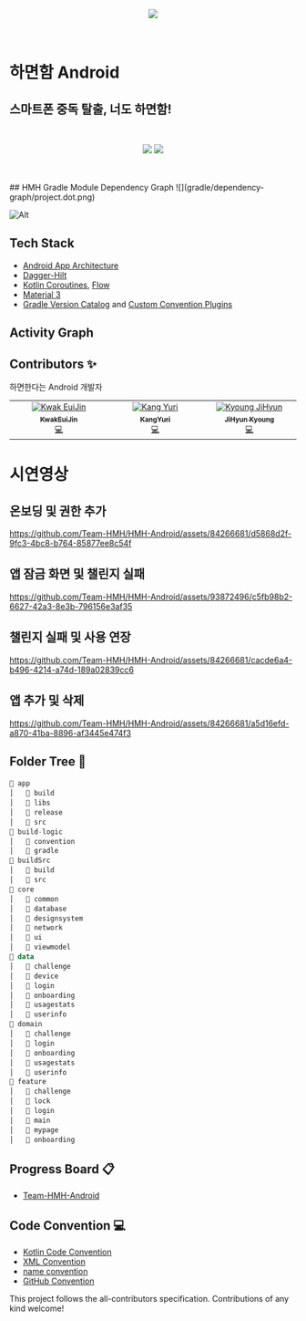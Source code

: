 <div align="center">
  <p align="center">
      <img src="https://github.com/Team-HMH/HMH-Android/assets/84266681/68a431ad-013d-4712-b9d5-ca483211a8cd"/>
  </p>
  <br />
</div>

# 하면함 Android 
## 스마트폰 중독 탈출, 너도 하면함!
<br/>
<div align="center">
  <p align="center">
    <img src="https://img.shields.io/badge/Kotlin-1.9.20-7F52FF?style=for-the-badge&logo=Kotlin&logoColor=white"/>
<!-- ALL-CONTRIBUTORS-BADGE:START - Do not remove or modify this section -->
<img src="https://img.shields.io/badge/all_contributors-3-orange.svg?style=for-the-badge"/>
<!-- ALL-CONTRIBUTORS-BADGE:END -->
  </p>
  <br />
</div>

<br/>
## HMH Gradle Module Dependency Graph
![](gradle/dependency-graph/project.dot.png)

![Alt](https://repobeats.axiom.co/api/embed/d2c401ae723c367a03ed9fb81ea6e6e7cfbee2ea.svg "Repobeats analytics image")


<h2>Tech Stack</h2>

- [Android App Architecture](https://developer.android.com/topic/architecture)
- [Dagger-Hilt](https://developer.android.com/training/dependency-injection/hilt-android)
- [Kotlin Coroutines](https://kotlinlang.org/docs/coroutines-overview.html), [Flow](https://kotlinlang.org/docs/flow.html)
- [Material 3](https://m3.material.io/)
- [Gradle Version Catalog](https://docs.gradle.org/current/userguide/platforms.html)
  and [Custom Convention Plugins](https://docs.gradle.org/current/samples/sample_convention_plugins.html)

<h2>Activity Graph</h2>

## Contributors ✨

하면한다는 Android 개발자

<!-- ALL-CONTRIBUTORS-LIST:START - Do not remove or modify this section -->
<!-- prettier-ignore-start -->
<!-- markdownlint-disable -->
<table align="center">
  <tbody>
    <tr>
      <td align="center" valign="top" width="14.28%"><a href="https://github.com/KwakEuiJin"><img src="https://github.com/Team-HMH/HMH-Android/assets/84266681/887eb00f-69de-4618-9a1c-07b2e1665da4" width="200px;" alt="Kwak EuiJin"/><br/><sub><b>KwakEuiJin</b></sub></a><br /><a href="https://github.com/Team-HMH/HMH-Android/commits?author=KwakEuiJin" title="Code">💻</a></td>
      <td align="center" valign="top" width="14.28%"><a href="https://github.com/kangyuri1114"><img src="https://github.com/Team-HMH/HMH-Android/assets/84266681/f1d5e563-74c8-4f16-a105-96a639a20f52" width="200px;" alt="Kang Yuri"/><br/><sub><b>KangYuri</b></sub></a><br /><a href="https://github.com/Team-HMH/HMH-Android/assets/84266681/eead72e1-a883-4ed0-a282-12deea8e3782" title="Code">💻</a></td>
      <td align="center" valign="top" width="14.28%"><a href="https://github.com/jihyun0v0"><img src="https://github.com/Team-HMH/HMH-Android/assets/84266681/3c1e14bd-be7e-435c-9af1-315a73aab13f" width="200px;" alt="Kyoung JiHyun"/><br /><sub><b>JiHyun Kyoung</b></sub></a><br/><a href="https://github.com/Team-HMH/HMH-Android/commits?author=jihyun0v0" title="Code">💻</a></td>
    </tr>
  </tbody>
</table>

<!-- markdownlint-restore -->
<!-- prettier-ignore-end -->

<!-- ALL-CONTRIBUTORS-LIST:END -->
<!-- prettier-ignore-start -->
<!-- markdownlint-disable -->

<!-- markdownlint-restore -->
<!-- prettier-ignore-end -->

<!-- ALL-CONTRIBUTORS-LIST:END -->

# 시연영상
## 온보딩 및 권한 추가
https://github.com/Team-HMH/HMH-Android/assets/84266681/d5868d2f-9fc3-4bc8-b764-85877ee8c54f

## 앱 잠금 화면 및 챌린지 실패
https://github.com/Team-HMH/HMH-Android/assets/93872496/c5fb98b2-6627-42a3-8e3b-796156e3af35

## 챌린지 실패 및 사용 연장
https://github.com/Team-HMH/HMH-Android/assets/84266681/cacde6a4-b496-4214-a74d-189a02839cc6

## 앱 추가 및 삭제
https://github.com/Team-HMH/HMH-Android/assets/84266681/a5d16efd-a870-41ba-8896-af3445e474f3


## Folder Tree 📁
``` kotlin
📁 app
│   📁 build
│   📁 libs
│   📁 release
│   📁 src
📁 build-logic
│   📁 convention
│   📁 gradle
📁 buildSrc
│   📁 build
│   📁 src
📁 core
│   📁 common
│   📁 database
│   📁 designsystem
│   📁 network
│   📁 ui
│   📁 viewmodel
📁 data
│   📁 challenge
│   📁 device
│   📁 login
│   📁 onboarding
│   📁 usagestats
│   📁 userinfo
📁 domain
│   📁 challenge
│   📁 login
│   📁 onboarding
│   📁 usagestats
│   📁 userinfo
📁 feature
│   📁 challenge
│   📁 lock
│   📁 login
│   📁 main
│   📁 mypage
│   📁 onboarding
```

## Progress Board 📋
- [Team-HMH-Android](https://github.com/orgs/Team-HMH/projects/1)

  
## Code Convention 💻
- [Kotlin Code Convention](https://www.notion.so/msmmx/Kotlin-Convention-5ab4410e68c949c287804d2380c51af4)
- [XML Convention](https://www.notion.so/msmmx/XML-Convention-b11209ba2b404df08f251383c7d3c316)
- [name convention](https://www.notion.so/msmmx/name-convention-ca8bab7da7314b30b2a962755854b11e)
- [GitHub Convention](https://www.notion.so/msmmx/Git-Convention-e7785302d1a94a71b8f330c5a050bc41)


This project follows the all-contributors specification. Contributions of any kind welcome!

